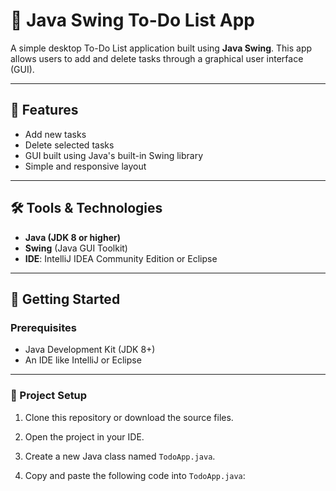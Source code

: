 # 📝 Java Swing To-Do List App

A simple desktop To-Do List application built using **Java Swing**. This app allows users to add and delete tasks through a graphical user interface (GUI).

---

## 📌 Features

- Add new tasks
- Delete selected tasks
- GUI built using Java's built-in Swing library
- Simple and responsive layout

---

## 🛠️ Tools & Technologies

- **Java (JDK 8 or higher)**
- **Swing** (Java GUI Toolkit)
- **IDE**: IntelliJ IDEA Community Edition or Eclipse

---

## 🚀 Getting Started

### Prerequisites

- Java Development Kit (JDK 8+)
- An IDE like IntelliJ or Eclipse

---

### 📁 Project Setup

1. Clone this repository or download the source files.

2. Open the project in your IDE.

3. Create a new Java class named `TodoApp.java`.

4. Copy and paste the following code into `TodoApp.java`:

